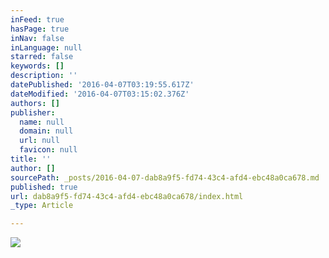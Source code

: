 ```yaml
---
inFeed: true
hasPage: true
inNav: false
inLanguage: null
starred: false
keywords: []
description: ''
datePublished: '2016-04-07T03:19:55.617Z'
dateModified: '2016-04-07T03:15:02.376Z'
authors: []
publisher:
  name: null
  domain: null
  url: null
  favicon: null
title: ''
author: []
sourcePath: _posts/2016-04-07-dab8a9f5-fd74-43c4-afd4-ebc48a0ca678.md
published: true
url: dab8a9f5-fd74-43c4-afd4-ebc48a0ca678/index.html
_type: Article

---
```

![](https://the-grid-user-content.s3-us-west-2.amazonaws.com/b1552301-6b7b-4376-a691-b6382c46cc18.jpg)